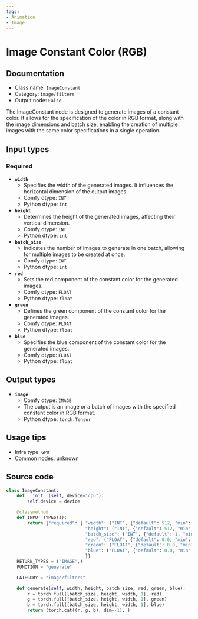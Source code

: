 ```yaml
---
tags:
- Animation
- Image
---
```


# Image Constant Color (RGB)
## Documentation
- Class name: `ImageConstant`
- Category: `image/filters`
- Output node: `False`

The ImageConstant node is designed to generate images of a constant color. It allows for the specification of the color in RGB format, along with the image dimensions and batch size, enabling the creation of multiple images with the same color specifications in a single operation.
## Input types
### Required
- **`width`**
    - Specifies the width of the generated images. It influences the horizontal dimension of the output images.
    - Comfy dtype: `INT`
    - Python dtype: `int`
- **`height`**
    - Determines the height of the generated images, affecting their vertical dimension.
    - Comfy dtype: `INT`
    - Python dtype: `int`
- **`batch_size`**
    - Indicates the number of images to generate in one batch, allowing for multiple images to be created at once.
    - Comfy dtype: `INT`
    - Python dtype: `int`
- **`red`**
    - Sets the red component of the constant color for the generated images.
    - Comfy dtype: `FLOAT`
    - Python dtype: `float`
- **`green`**
    - Defines the green component of the constant color for the generated images.
    - Comfy dtype: `FLOAT`
    - Python dtype: `float`
- **`blue`**
    - Specifies the blue component of the constant color for the generated images.
    - Comfy dtype: `FLOAT`
    - Python dtype: `float`
## Output types
- **`image`**
    - Comfy dtype: `IMAGE`
    - The output is an image or a batch of images with the specified constant color in RGB format.
    - Python dtype: `torch.Tensor`
## Usage tips
- Infra type: `GPU`
- Common nodes: unknown


## Source code
```python
class ImageConstant:
    def __init__(self, device="cpu"):
        self.device = device

    @classmethod
    def INPUT_TYPES(s):
        return {"required": { "width": ("INT", {"default": 512, "min": 1, "max": MAX_RESOLUTION, "step": 1}),
                              "height": ("INT", {"default": 512, "min": 1, "max": MAX_RESOLUTION, "step": 1}),
                              "batch_size": ("INT", {"default": 1, "min": 1, "max": 4096}),
                              "red": ("FLOAT", {"default": 0.0, "min": 0.0, "max": 1.0, "step": 0.001}),
                              "green": ("FLOAT", {"default": 0.0, "min": 0.0, "max": 1.0, "step": 0.001}),
                              "blue": ("FLOAT", {"default": 0.0, "min": 0.0, "max": 1.0, "step": 0.001}),
                              }}
    RETURN_TYPES = ("IMAGE",)
    FUNCTION = "generate"

    CATEGORY = "image/filters"

    def generate(self, width, height, batch_size, red, green, blue):
        r = torch.full([batch_size, height, width, 1], red)
        g = torch.full([batch_size, height, width, 1], green)
        b = torch.full([batch_size, height, width, 1], blue)
        return (torch.cat((r, g, b), dim=-1), )

```
